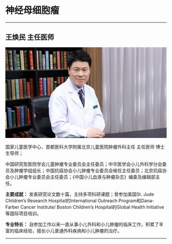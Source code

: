 # 神经母细胞瘤

---

## 王焕民 主任医师

![1678944699424](image/c02_078/1678944699424.png)

国家儿童医学中心、首都医科大学附属北京儿童医院肿瘤外科主任 主任医师 博士生导师；

中国研究型医院学会儿童肿瘤专业委员会主任委员；中华医学会小儿外科学分会委员及肿瘤学组组长；中国抗癌协会小儿肿瘤专业委员会候任主任委员；北京抗癌协会小儿肿瘤专业委员会主任委员；《中国小儿血液与肿瘤杂志》编委及编辑部主任。


**主要成就：** 发表研究论文数十篇，主持多项科研课题；曾参加美国St. Jude Children’s Research Hospital的International Outreach Program和Dana-Farber Cancer Institute/ Boston Children’s Hospital的Global Health Initiative等国际项目培训。


**专业特长：** 自参加工作以来一直从事小儿外科和小儿肿瘤的临床工作，积累了丰富的临床经验，擅长小儿普通外科疾病和小儿肿瘤的治疗。

---
